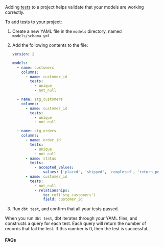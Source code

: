 Adding [tests](/docs/building-a-dbt-project/tests) to a project helps validate that your models are working correctly. 

To add tests to your project:

1. Create a new YAML file in the `models` directory, named `models/schema.yml`
2. Add the following contents to the file:

    <File name='models/schema.yml'>

    ```yaml
    version: 2

    models:
      - name: customers
        columns:
          - name: customer_id
            tests:
              - unique
              - not_null

      - name: stg_customers
        columns:
          - name: customer_id
            tests:
              - unique
              - not_null

      - name: stg_orders
        columns:
          - name: order_id
            tests:
              - unique
              - not_null
          - name: status
            tests:
              - accepted_values:
                  values: ['placed', 'shipped', 'completed', 'return_pending', 'returned']
          - name: customer_id
            tests:
              - not_null
              - relationships:
                  to: ref('stg_customers')
                  field: customer_id

    ```

    </File>

3. Run `dbt test`, and confirm that all your tests passed.

When you run `dbt test`, dbt iterates through your YAML files, and constructs a query for each test. Each query will return the number of records that fail the test. If this number is 0, then the test is successful.

#### FAQs

<FAQ src="available-tests" alt_header="What tests are available for me to use in dbt? Can I add my own custom tests?" />
<FAQ src="test-one-model" />
<FAQ src="failed-tests" />
<FAQ src="schema-yml-name" alt_header="Does my test file need to be named `schema.yml`?" />
<FAQ src="multiple-test-files" />
<FAQ src="why-version-2" />
<FAQ src="recommended-tests" />
<FAQ src="when-to-test" />
